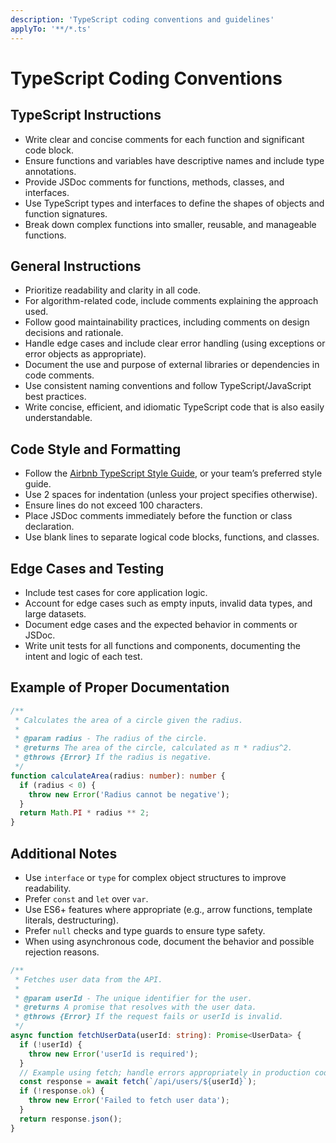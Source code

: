 ```yaml
---
description: 'TypeScript coding conventions and guidelines'
applyTo: '**/*.ts'
---
```


# TypeScript Coding Conventions

## TypeScript Instructions

- Write clear and concise comments for each function and significant code block.
- Ensure functions and variables have descriptive names and include type annotations.
- Provide JSDoc comments for functions, methods, classes, and interfaces.
- Use TypeScript types and interfaces to define the shapes of objects and function signatures.
- Break down complex functions into smaller, reusable, and manageable functions.

## General Instructions

- Prioritize readability and clarity in all code.
- For algorithm-related code, include comments explaining the approach used.
- Follow good maintainability practices, including comments on design decisions and rationale.
- Handle edge cases and include clear error handling (using exceptions or error objects as appropriate).
- Document the use and purpose of external libraries or dependencies in code comments.
- Use consistent naming conventions and follow TypeScript/JavaScript best practices.
- Write concise, efficient, and idiomatic TypeScript code that is also easily understandable.

## Code Style and Formatting

- Follow the [Airbnb TypeScript Style Guide](https://github.com/airbnb/javascript), or your team’s preferred style guide.
- Use 2 spaces for indentation (unless your project specifies otherwise).
- Ensure lines do not exceed 100 characters.
- Place JSDoc comments immediately before the function or class declaration.
- Use blank lines to separate logical code blocks, functions, and classes.

## Edge Cases and Testing

- Include test cases for core application logic.
- Account for edge cases such as empty inputs, invalid data types, and large datasets.
- Document edge cases and the expected behavior in comments or JSDoc.
- Write unit tests for all functions and components, documenting the intent and logic of each test.

## Example of Proper Documentation

```typescript
/**
 * Calculates the area of a circle given the radius.
 *
 * @param radius - The radius of the circle.
 * @returns The area of the circle, calculated as π * radius^2.
 * @throws {Error} If the radius is negative.
 */
function calculateArea(radius: number): number {
  if (radius < 0) {
    throw new Error('Radius cannot be negative');
  }
  return Math.PI * radius ** 2;
}
```

## Additional Notes

- Use `interface` or `type` for complex object structures to improve readability.
- Prefer `const` and `let` over `var`.
- Use ES6+ features where appropriate (e.g., arrow functions, template literals, destructuring).
- Prefer `null` checks and type guards to ensure type safety.
- When using asynchronous code, document the behavior and possible rejection reasons.

```typescript
/**
 * Fetches user data from the API.
 *
 * @param userId - The unique identifier for the user.
 * @returns A promise that resolves with the user data.
 * @throws {Error} If the request fails or userId is invalid.
 */
async function fetchUserData(userId: string): Promise<UserData> {
  if (!userId) {
    throw new Error('userId is required');
  }
  // Example using fetch; handle errors appropriately in production code
  const response = await fetch(`/api/users/${userId}`);
  if (!response.ok) {
    throw new Error('Failed to fetch user data');
  }
  return response.json();
}